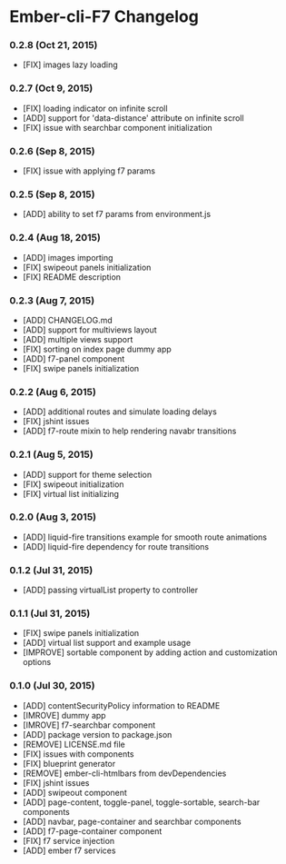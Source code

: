 # Ember-cli-F7 Changelog

### 0.2.8 (Oct 21, 2015)
- [FIX] images lazy loading

### 0.2.7 (Oct 9, 2015)
- [FIX] loading indicator on infinite scroll
- [ADD] support for 'data-distance' attribute on infinite scroll
- [FIX] issue with searchbar component initialization

### 0.2.6 (Sep 8, 2015)
- [FIX] issue with applying f7 params

### 0.2.5 (Sep 8, 2015)
- [ADD] ability to set f7 params from environment.js

### 0.2.4 (Aug 18, 2015)
- [ADD] images importing
- [FIX] swipeout panels initialization
- [FIX] README description

### 0.2.3 (Aug 7, 2015)
- [ADD] CHANGELOG.md
- [ADD] support for multiviews layout
- [ADD] multiple views support
- [FIX] sorting on index page dummy app
- [ADD] f7-panel component
- [FIX] swipe panels initialization

### 0.2.2 (Aug 6, 2015)
- [ADD] additional routes and simulate loading delays
- [FIX] jshint issues
- [ADD] f7-route mixin to help rendering navabr transitions

### 0.2.1 (Aug 5, 2015)
- [ADD] support for theme selection
- [FIX] swipeout initialization
- [FIX] virtual list initializing

### 0.2.0 (Aug 3, 2015)
- [ADD] liquid-fire transitions example for smooth route animations
- [ADD] liquid-fire dependency for route transitions

### 0.1.2 (Jul 31, 2015)
- [ADD] passing virtualList property to controller

### 0.1.1 (Jul 31, 2015)
- [FIX] swipe panels initialization
- [ADD] virtual list support and example usage
- [IMPROVE] sortable component by adding action and customization options

### 0.1.0 (Jul 30, 2015)
- [ADD] contentSecurityPolicy information to README
- [IMROVE] dummy app
- [IMROVE] f7-searchbar component
- [ADD] package version to package.json
- [REMOVE] LICENSE.md file
- [FIX] issues with components
- [FIX] blueprint generator
- [REMOVE] ember-cli-htmlbars from devDependencies
- [FIX] jshint issues
- [ADD] swipeout component
- [ADD] page-content, toggle-panel, toggle-sortable, search-bar components
- [ADD] navbar, page-container and searchbar components
- [ADD] f7-page-container component
- [FIX] f7 service injection
- [ADD] ember f7 services
